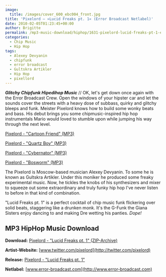 ```yaml
---
image:
  title: /images/cover_600_ebc004_front.jpg
title: 'Pixelord – »Lucid Freaks pt. 1« (Error Broadcast Netlabel)'
date: 2010-02-05T01:23:45+00:00
author: Brigitte
permalink: /mp3-music-download/hiphop/1631-pixelord-lucid-freaks-pt-1-error-broadcast-netlabel
categories:
  - Chip Music
  - Hip Hop
tags:
  - Alexey Devyanin
  - chipfunk
  - error broadcast
  - Gultskra Artikler
  - Hip Hop
  - pixellord
---
```

***Glitchy Chipfunk Hipedihop Music*** // OK, let's get down once again with the Error Broadcast Crew. Open the windows of your hipster car and let the sounds cover the streets with a heavy dose of subbass, quirky and glitchy bleeps and funk. Meister Pixelord knows how to build some wonky beats and bass. His debut brings you some chipmusic-inspired hip hop instrumentals Mario would loved to stumble upon while jumping his way through the next level.

<!--mp3links-->

  
[Pixelord - "Cartoon Friend" (MP3)](http://error-broadcast.com/releases/ebc004/ebc004_pixelord_01_cartoon_friend.mp3)
  
[Pixelord - "Quartz Boy" (MP3)](http://error-broadcast.com/releases/ebc004/ebc004_pixelord_02_quartz_boy.mp3)
  
[Pixelord - "Cybernator" (MP3)](http://error-broadcast.com/releases/ebc004/ebc004_pixelord_03_cybernator.mp3)
  
[Pixelord - "Bosworm" (MP3)](http://error-broadcast.com/releases/ebc004/ebc004_pixelord_04_boss_worm.mp3)
  
<!--mp3linksend-->

<!--more-->

<!--adsense-->

The Pixelord is Moscow-based musician Alexey Devyanin. To some he is known as Gultskra Artikler. Under this moniker he produced some freaky experimental music. Now, he tickles the knobs of his synthesizers and mixer to squeeze out some extraordinary and truly funky hip hop I've never listen to before in that kind of combination.

"Lucid Freaks pt. 1" is a perfect cocktail of chip music funk flickering over solid beats, staggering like a drunken monk. It's the G-Funk the Giana Sisters enjoy dancing to and making Dre wetting his panties. _Dope!_

## MP3 HipHop Music Download

**Download:** [Pixelord - "Lucid Freaks pt. 1" (ZIP-Archive)](http://error-broadcast.com/index.php/catalog/show/release/ebc004/download/zip)
  
**Artist-Website:** [www.twitter.com/pixelord](http://twitter.com/pixelord)
  
**Release:** [Pixelord - "Lucid Freaks pt. 1"](http://error-broadcast.com/index.php/catalog/show/release/ebc004)
  
**Netlabel:** [www.error-broadcast.com](http://www.error-broadcast.com)